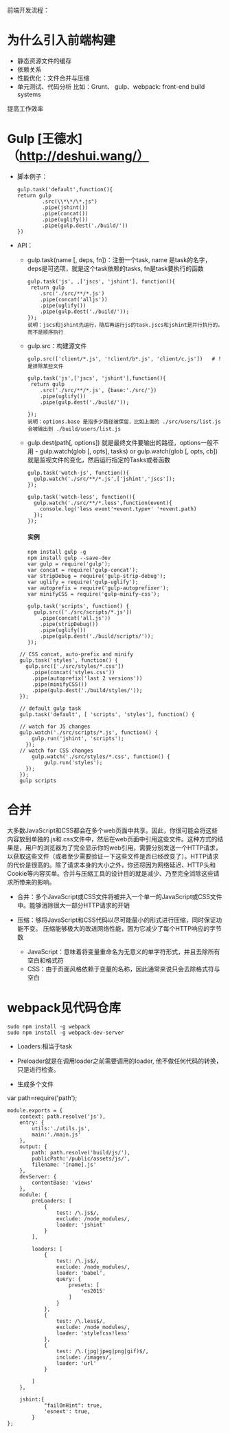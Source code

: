 前端开发流程：

# 为什么引入前端构建

- 静态资源文件的缓存
- 依赖关系
- 性能优化：文件合并与压缩
- 单元测试、代码分析 比如：Grunt、 gulp、webpack: front-end build systems

提高工作效率

# Gulp [王德水]（<http://deshui.wang/）>

- 脚本例子：

  ```
  gulp.task('default',function(){
  return gulp
          .src(\\*\*/\*.js")
          .pipe(jshint())
          .pipe(concat())
          .pipe(uglify())
          .pipe(gulp.dest('./build/'))
  })
  ```

- API：

  - gulp.task(name [, deps, fn])：注册一个task, name 是task的名字，deps是可选项，就是这个task依赖的tasks, fn是task要执行的函数

    ```
    gulp.task('js', ,['jscs', 'jshint'], function(){
     return gulp
        .src('./src/**/*.js')
        .pipe(concat('alljs'))
        .pipe(uglify())
        .pipe(gulp.dest('./build/'));
    });
    说明：jscs和jshint先运行，随后再运行js的task.jscs和jshint是并行执行的，而不是顺序执行
    ```

  - gulp.src：构建源文件

    ```
    gulp.src(['client/*.js', '!client/b*.js', 'client/c.js'])   # !是排除某些文件

    gulp.task('js',['jscs', 'jshint'],function(){
     return gulp
        .src('./src/**/*.js', {base:'./src/'})
        .pipe(uglify())
        .pipe(gulp.dest('./build/'));

    });
    说明：options.base 是指多少路径被保留，比如上面的 ./src/users/list.js 会被输出到 ./build/users/list.js
    ```

  - gulp.dest(path[, options]) 就是最终文件要输出的路径，options一般不用 - gulp.watch(glob [, opts], tasks) or gulp.watch(glob [, opts, cb]) 就是监视文件的变化，然后运行指定的Tasks或者函数

    ```
    gulp.task('watch-js', function(){
      gulp.watch('./src/**/*.js',['jshint','jscs']);
    });

    gulp.task('watch-less', function(){
      gulp.watch('./src/**/*.less',function(event){
        console.log('less event'+event.type+' '+event.path)
      });
    });
    ```

    #### 实例

    ```
    npm install gulp -g
    npm install gulp --save-dev
    var gulp = require('gulp');
    var concat = require('gulp-concat');
    var stripDebug = require('gulp-strip-debug');
    var uglify = require('gulp-uglify');
    var autoprefix = require('gulp-autoprefixer');
    var minifyCSS = require('gulp-minify-css');

    gulp.task('scripts', function() {
      gulp.src(['./src/scripts/*.js'])
        .pipe(concat('all.js'))
        .pipe(stripDebug())
        .pipe(uglify())
        .pipe(gulp.dest('./build/scripts/'));
    });
    ```

```
    // CSS concat, auto-prefix and minify
    gulp.task('styles', function() {
      gulp.src(['./src/styles/*.css'])
        .pipe(concat('styles.css'))
        .pipe(autoprefix('last 2 versions'))
        .pipe(minifyCSS())
        .pipe(gulp.dest('./build/styles/'));
    });

    // default gulp task
    gulp.task('default', [ 'scripts', 'styles'], function() {

    // watch for JS changes
    gulp.watch('./src/scripts/*.js', function() {
        gulp.run('jshint', 'scripts');
      });
    // watch for CSS changes
        gulp.watch('./src/styles/*.css', function() {
            gulp.run('styles');
      });
    });
    gulp scripts
```

# 合并

大多数JavaScript和CSS都会在多个web页面中共享。因此，你很可能会将这些内容放到单独的.js和.css文件中，然后在web页面中引用这些文件。这种方式的结果是，用户的浏览器为了完全显示你的web引用，需要分别发送一个HTTP请求，以获取这些文件（或者至少需要验证一下这些文件是否已经改变了）。HTTP请求的代价是很高的。除了请求本身的大小之外，你还将因为网络延迟、HTTP头和Cookie等内容买单。合并与压缩工具的设计目的就是减少、乃至完全消除这些请求所带来的影响。

- 合并：多个JavaScript或CSS文件将被并入一个单一的JavaScript或CSS文件中。能够消除很大一部分HTTP请求的开销
- 压缩：够将JavaScript和CSS代码以尽可能最小的形式进行压缩，同时保证功能不变。 压缩能够极大的改进网络性能，因为它减少了每个HTTP响应的字节数

  - JavaScript：意味着将变量重命名为无意义的单字符形式，并且去除所有空白和格式符
  - CSS：由于页面风格依赖于变量的名称，因此通常来说只会去除格式符与空白

# webpack见代码仓库

```
sudo npm install -g webpack
sudo npm install -g webpack-dev-server
```

- Loaders:相当于task
- Preloader就是在调用loader之前需要调用的loader, 他不做任何代码的转换，只是进行检查。

- 生成多个文件

var path=require('path');

```
module.exports = {
    context: path.resolve('js'),
    entry: {
        utils:'./utils.js',
        main:'./main.js'
    },
    output: {
        path: path.resolve('build/js/'),
        publicPath:'/public/assets/js/',
        filename: '[name].js'
    },
    devServer: {
        contentBase: 'views'
    },
    module: {
        preLoaders: [
            {
                test: /\.js$/,
                exclude: /node_modules/,
                loader: 'jshint'
            }
        ],

        loaders: [
            {
                test: /\.js$/,
                exclude: /node_modules/,
                loader: 'babel',
                query: {
                    presets: [
                        'es2015'
                    ]
                }
            },
            {
                test: /\.less$/,
                exclude: /node_modules/,
                loader: 'style!css!less'
            },
            {
                test: /\.(jpg|jpeg|png|gif)$/,
                include: /images/,
                loader: 'url'
            }

        ]
    },

    jshint:{
            "failOnHint": true,
            'esnext': true,
        }
};
```
